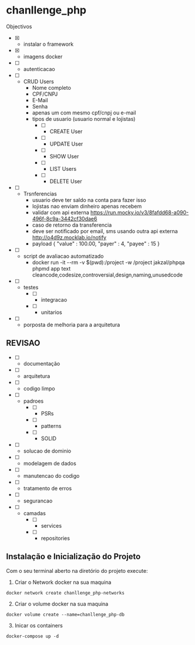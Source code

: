 # chanllenge_php

Objectivos
- [X] - instalar o framework
- [X] - imagens docker
- [ ] - autenticacao
- [ ] - CRUD Users
    - Nome completo
    - CPF/CNPJ
    - E-Mail
    - Senha
    - apenas um com mesmo cpf/cnpj ou e-mail
    - tipos de usuario (usuario normal e lojistas)
        - [ ] - CREATE User
        - [ ] - UPDATE User
        - [ ] - SHOW User
        - [ ] - LIST Users
        - [ ] - DELETE User
- [ ] - Trsnferencias
    - usuario deve ter saldo na conta para fazer isso
    - lojistas nao enviam dinheiro apenas recebem
    - validar com api externa https://run.mocky.io/v3/8fafdd68-a090-496f-8c9a-3442cf30dae6
    - caso de retorno da transferencia
    - deve ser notificado por email, sms usando outra api externa http://o4d9z.mocklab.io/notify
    - payload 
        {
            "value" : 100.00,
            "payer" : 4,
            "payee" : 15
        }
- [ ] - script de avaliacao automatizado
    - docker run -it --rm -v $(pwd):/project -w /project jakzal/phpqa phpmd app text cleancode,codesize,controversial,design,naming,unusedcode
- [ ] - testes
    - [ ] - integracao
    - [ ] - unitarios
- [ ] - porposta de melhoria para a arquitetura

## REVISAO

- [ ] - documentação
- [ ] - arquitetura
- [ ] - codigo limpo
- [ ] - padroes
    - [ ] - PSRs
    - [ ] - patterns
    - [ ] - SOLID
- [ ] - solucao de dominio
- [ ] - modelagem de dados
- [ ] - manutencao do codigo
- [ ] - tratamento de erros
- [ ] - segurancao
- [ ] - camadas
    - [ ] - services
    - [ ] - repositories


## Instalação e Inicialização do Projeto

Com o seu terminal aberto na diretório do projeto execute:

1. Criar o Network docker na sua maquina
```
docker network create chanllenge_php-networks
```

2. Criar o volume docker na sua maquina
```
docker volume create --name=chanllenge_php-db
```

3. Inicar os containers
```
docker-compose up -d
```